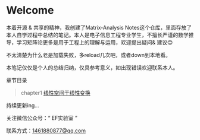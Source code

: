 # Welcome

本着开源 & 共享的精神，我创建了Matrix-Analysis Notes这个仓库，里面存放了本人自学过程中总结的笔记。本人是电子信息工程专业学生，不擅长严谨的数学推导，学习矩阵论更多是用于工程上的理解与运用，欢迎提出疑问​ ​&​ ​建议:blush:

不太清楚为什么老是加载失败，多reload几次吧，或者down到本地看。

本笔记仅仅是个人的总结归纳，仅具参考意义，如出现错误欢迎联系本人。

章节目录

> chapter1 [线性空间于线性变换](https://github.com/CNShawn/Matrix-Analysis-Notes/tree/main/chapter1)

持续更新ing...

关注微信公众号：“ EF实验室 ”

联系方式：1461880877@qq.com

